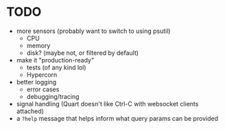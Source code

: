 # TODO

* more sensors (probably want to switch to using psutil)
  * CPU
  * memory
  * disk? (maybe not, or filtered by default)
* make it "production-ready"
  * tests (of any kind lol)
  * Hypercorn
* better logging
  * error cases
  * debugging/tracing
* signal handling (Quart doesn't like Ctrl-C with websocket clients attached)
* a `?help` message that helps inform what query params can be provided
